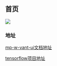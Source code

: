 ## 首页
![](https://github-readme-stats.vercel.app/api?username=wangjuhui6)

### 地址

[mp-w-vant-ui文档地址](https://wangjuhui6.github.io/mp-w-vant-ui/)

[tensorflow项目地址](https://wangjuhui6.github.io/tensorflow/)
